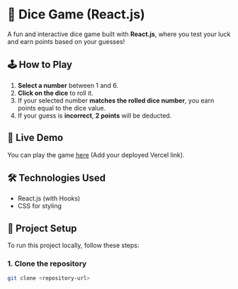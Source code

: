 # 🎲 Dice Game (React.js)

A fun and interactive dice game built with **React.js**, where you test your luck and earn points based on your guesses!

## 🕹️ How to Play  
1. **Select a number** between 1 and 6.  
2. **Click on the dice** to roll it.  
3. If your selected number **matches the rolled dice number**, you earn points equal to the dice value.  
4. If your guess is **incorrect**, **2 points** will be deducted.  

## 🚀 Live Demo  
You can play the game [here](#) (Add your deployed Vercel link).

## 🛠️ Technologies Used  
- React.js (with Hooks)  
- CSS for styling  

## 📂 Project Setup  
To run this project locally, follow these steps:

### 1. Clone the repository
   ```sh
   git clone <repository-url>


